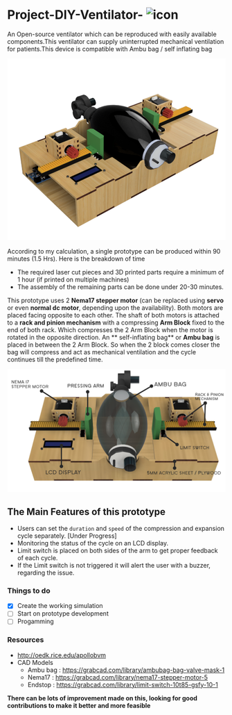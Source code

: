 # Project-DIY-Ventilator- ![icon](https://img.icons8.com/color/48/000000/patient-oxygen-mask.png "icon")

An Open-source ventilator which can be reproduced with easily available components.This ventilator can supply uninterrupted mechanical ventilation for patients.This device is compatible with Ambu bag / self inflating bag

![Prototype](https://raw.githubusercontent.com/Mayoogh/Project-DIY-Ventilator/master/Reference%20Photos/Render1.png)

According to my calculation, a single prototype can be produced within 90 minutes (1.5 Hrs).
Here is the breakdown of time 
+ The required laser cut pieces and 3D printed parts require a minimum of 1 hour (if printed on multiple machines)
+ The assembly of the remaining parts can be done under 20-30 minutes. 

This prototype uses 2 **Nema17 stepper motor** (can be replaced using **servo** or even **normal dc motor**, depending upon the availability). Both motors are placed facing opposite to each other. The shaft of both motors is attached to a **rack and pinion mechanism** with a compressing **Arm Block** fixed to the end of both rack. Which compresses the 2 Arm Block when the motor is rotated in the opposite direction. An ** self-inflating bag** or **Ambu bag** is placed in between the 2 Arm Block. So when the 2 block comes closer the bag will compress and act as mechanical ventilation and the cycle continues till the predefined time.

![Prototype](https://raw.githubusercontent.com/Mayoogh/Project-DIY-Ventilator/master/Reference%20Photos/Snapshot%201.png)

## The Main Features of this prototype
 + Users can set the `duration` and `speed` of the compression and expansion cycle separately. [Under Progress]
 + Monitoring the status of the cycle on an LCD display.
 + Limit switch is placed on both sides of the arm to get proper feedback of each cycle.
 + If the Limit switch is not triggered it will alert the user with a buzzer, regarding the issue.
 
 ### Things to do
 - [x] Create the working simulation
 - [ ] Start on prototype development 
 - [ ] Progamming
 
 ### Resources 

+ http://oedk.rice.edu/apollobvm
+ CAD Models
   - Ambu bag : https://grabcad.com/library/ambubag-bag-valve-mask-1
   - Nema17   : https://grabcad.com/library/nema17-stepper-motor-5
   - Endstop  : https://grabcad.com/library/limit-switch-10t85-gsfy-10-1
   

**There can be lots of improvement made on this, looking for good contributions to make it better and more feasible**
